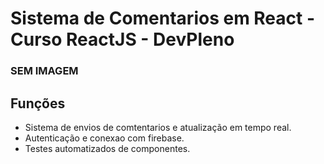 # Sistema de Comentarios em React - Curso ReactJS - DevPleno

### SEM IMAGEM

## Funções

* Sistema de envios de comtentarios e atualização em tempo real.
* Autenticação e conexao com firebase.
* Testes automatizados de componentes.
